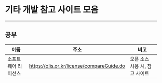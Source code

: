 # 기타 개발 참고 사이트 모음
* * *   
## 공부
|이름|주소|비고|
|---|---------------------|-----|
|소프트웨어 라이선스|https://olis.or.kr/license/compareGuide.do|오픈 소스 사용 시, 참고 사이트|